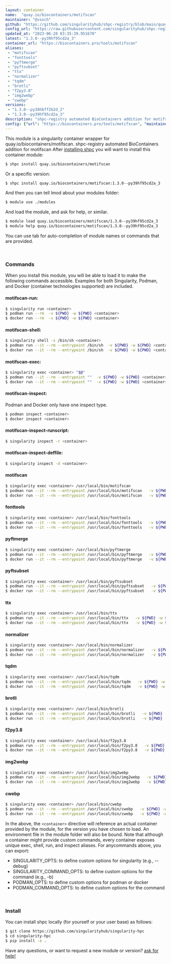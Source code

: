 ```yaml
---
layout: container
name:  "quay.io/biocontainers/motifscan"
maintainer: "@vsoch"
github: "https://github.com/singularityhub/shpc-registry/blob/main/quay.io/biocontainers/motifscan/container.yaml"
config_url: "https://raw.githubusercontent.com/singularityhub/shpc-registry/main/quay.io/biocontainers/motifscan/container.yaml"
updated_at: "2023-06-28 03:35:39.951670"
latest: "1.3.0--py39hf95cd2a_3"
container_url: "https://biocontainers.pro/tools/motifscan"
aliases:
 - "motifscan"
 - "fonttools"
 - "pyftmerge"
 - "pyftsubset"
 - "ttx"
 - "normalizer"
 - "tqdm"
 - "brotli"
 - "f2py3.8"
 - "img2webp"
 - "cwebp"
versions:
 - "1.3.0--py38hbff2b2d_2"
 - "1.3.0--py39hf95cd2a_3"
description: "shpc-registry automated BioContainers addition for motifscan"
config: {"url": "https://biocontainers.pro/tools/motifscan", "maintainer": "@vsoch", "description": "shpc-registry automated BioContainers addition for motifscan", "latest": {"1.3.0--py39hf95cd2a_3": "sha256:66be1901070099fe880c18399d1facc90abf499fdd9bdc44cf699697a80da99c"}, "tags": {"1.3.0--py38hbff2b2d_2": "sha256:63ad16bcbd5c1f716b5997e766259830602f1e4d4b97a6652a4366b4d2db5abd", "1.3.0--py39hf95cd2a_3": "sha256:66be1901070099fe880c18399d1facc90abf499fdd9bdc44cf699697a80da99c"}, "docker": "quay.io/biocontainers/motifscan", "aliases": {"motifscan": "/usr/local/bin/motifscan", "fonttools": "/usr/local/bin/fonttools", "pyftmerge": "/usr/local/bin/pyftmerge", "pyftsubset": "/usr/local/bin/pyftsubset", "ttx": "/usr/local/bin/ttx", "normalizer": "/usr/local/bin/normalizer", "tqdm": "/usr/local/bin/tqdm", "brotli": "/usr/local/bin/brotli", "f2py3.8": "/usr/local/bin/f2py3.8", "img2webp": "/usr/local/bin/img2webp", "cwebp": "/usr/local/bin/cwebp"}}
---
```


This module is a singularity container wrapper for quay.io/biocontainers/motifscan.
shpc-registry automated BioContainers addition for motifscan
After [installing shpc](#install) you will want to install this container module:


```bash
$ shpc install quay.io/biocontainers/motifscan
```

Or a specific version:

```bash
$ shpc install quay.io/biocontainers/motifscan:1.3.0--py39hf95cd2a_3
```

And then you can tell lmod about your modules folder:

```bash
$ module use ./modules
```

And load the module, and ask for help, or similar.

```bash
$ module load quay.io/biocontainers/motifscan/1.3.0--py39hf95cd2a_3
$ module help quay.io/biocontainers/motifscan/1.3.0--py39hf95cd2a_3
```

You can use tab for auto-completion of module names or commands that are provided.

<br>

### Commands

When you install this module, you will be able to load it to make the following commands accessible.
Examples for both Singularity, Podman, and Docker (container technologies supported) are included.

#### motifscan-run:

```bash
$ singularity run <container>
$ podman run --rm  -v ${PWD} -w ${PWD} <container>
$ docker run --rm  -v ${PWD} -w ${PWD} <container>
```

#### motifscan-shell:

```bash
$ singularity shell -s /bin/sh <container>
$ podman run --it --rm --entrypoint /bin/sh  -v ${PWD} -w ${PWD} <container>
$ docker run --it --rm --entrypoint /bin/sh  -v ${PWD} -w ${PWD} <container>
```

#### motifscan-exec:

```bash
$ singularity exec <container> "$@"
$ podman run --it --rm --entrypoint ""  -v ${PWD} -w ${PWD} <container> "$@"
$ docker run --it --rm --entrypoint ""  -v ${PWD} -w ${PWD} <container> "$@"
```

#### motifscan-inspect:

Podman and Docker only have one inspect type.

```bash
$ podman inspect <container>
$ docker inspect <container>
```

#### motifscan-inspect-runscript:

```bash
$ singularity inspect -r <container>
```

#### motifscan-inspect-deffile:

```bash
$ singularity inspect -d <container>
```


#### motifscan

```bash
$ singularity exec <container> /usr/local/bin/motifscan
$ podman run --it --rm --entrypoint /usr/local/bin/motifscan   -v ${PWD} -w ${PWD} <container> -c " $@"
$ docker run --it --rm --entrypoint /usr/local/bin/motifscan   -v ${PWD} -w ${PWD} <container> -c " $@"
```


#### fonttools

```bash
$ singularity exec <container> /usr/local/bin/fonttools
$ podman run --it --rm --entrypoint /usr/local/bin/fonttools   -v ${PWD} -w ${PWD} <container> -c " $@"
$ docker run --it --rm --entrypoint /usr/local/bin/fonttools   -v ${PWD} -w ${PWD} <container> -c " $@"
```


#### pyftmerge

```bash
$ singularity exec <container> /usr/local/bin/pyftmerge
$ podman run --it --rm --entrypoint /usr/local/bin/pyftmerge   -v ${PWD} -w ${PWD} <container> -c " $@"
$ docker run --it --rm --entrypoint /usr/local/bin/pyftmerge   -v ${PWD} -w ${PWD} <container> -c " $@"
```


#### pyftsubset

```bash
$ singularity exec <container> /usr/local/bin/pyftsubset
$ podman run --it --rm --entrypoint /usr/local/bin/pyftsubset   -v ${PWD} -w ${PWD} <container> -c " $@"
$ docker run --it --rm --entrypoint /usr/local/bin/pyftsubset   -v ${PWD} -w ${PWD} <container> -c " $@"
```


#### ttx

```bash
$ singularity exec <container> /usr/local/bin/ttx
$ podman run --it --rm --entrypoint /usr/local/bin/ttx   -v ${PWD} -w ${PWD} <container> -c " $@"
$ docker run --it --rm --entrypoint /usr/local/bin/ttx   -v ${PWD} -w ${PWD} <container> -c " $@"
```


#### normalizer

```bash
$ singularity exec <container> /usr/local/bin/normalizer
$ podman run --it --rm --entrypoint /usr/local/bin/normalizer   -v ${PWD} -w ${PWD} <container> -c " $@"
$ docker run --it --rm --entrypoint /usr/local/bin/normalizer   -v ${PWD} -w ${PWD} <container> -c " $@"
```


#### tqdm

```bash
$ singularity exec <container> /usr/local/bin/tqdm
$ podman run --it --rm --entrypoint /usr/local/bin/tqdm   -v ${PWD} -w ${PWD} <container> -c " $@"
$ docker run --it --rm --entrypoint /usr/local/bin/tqdm   -v ${PWD} -w ${PWD} <container> -c " $@"
```


#### brotli

```bash
$ singularity exec <container> /usr/local/bin/brotli
$ podman run --it --rm --entrypoint /usr/local/bin/brotli   -v ${PWD} -w ${PWD} <container> -c " $@"
$ docker run --it --rm --entrypoint /usr/local/bin/brotli   -v ${PWD} -w ${PWD} <container> -c " $@"
```


#### f2py3.8

```bash
$ singularity exec <container> /usr/local/bin/f2py3.8
$ podman run --it --rm --entrypoint /usr/local/bin/f2py3.8   -v ${PWD} -w ${PWD} <container> -c " $@"
$ docker run --it --rm --entrypoint /usr/local/bin/f2py3.8   -v ${PWD} -w ${PWD} <container> -c " $@"
```


#### img2webp

```bash
$ singularity exec <container> /usr/local/bin/img2webp
$ podman run --it --rm --entrypoint /usr/local/bin/img2webp   -v ${PWD} -w ${PWD} <container> -c " $@"
$ docker run --it --rm --entrypoint /usr/local/bin/img2webp   -v ${PWD} -w ${PWD} <container> -c " $@"
```


#### cwebp

```bash
$ singularity exec <container> /usr/local/bin/cwebp
$ podman run --it --rm --entrypoint /usr/local/bin/cwebp   -v ${PWD} -w ${PWD} <container> -c " $@"
$ docker run --it --rm --entrypoint /usr/local/bin/cwebp   -v ${PWD} -w ${PWD} <container> -c " $@"
```



In the above, the `<container>` directive will reference an actual container provided
by the module, for the version you have chosen to load. An environment file in the
module folder will also be bound. Note that although a container
might provide custom commands, every container exposes unique exec, shell, run, and
inspect aliases. For anycommands above, you can export:

 - SINGULARITY_OPTS: to define custom options for singularity (e.g., --debug)
 - SINGULARITY_COMMAND_OPTS: to define custom options for the command (e.g., -b)
 - PODMAN_OPTS: to define custom options for podman or docker
 - PODMAN_COMMAND_OPTS: to define custom options for the command

<br>

### Install

You can install shpc locally (for yourself or your user base) as follows:

```bash
$ git clone https://github.com/singularityhub/singularity-hpc
$ cd singularity-hpc
$ pip install -e .
```

Have any questions, or want to request a new module or version? [ask for help!](https://github.com/singularityhub/singularity-hpc/issues)